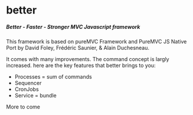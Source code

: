 better
======

##### Better - Faster - Stronger MVC Javascript framework
This framework is based on pureMVC Framework and PureMVC JS Native Port by David Foley, Frédéric Saunier, & Alain Duchesneau.

It comes with many improvements. The command concept is largly increased. here are the key features that better brings to you:

* Processes = sum of commands
* Sequencer
* CronJobs
* Service = bundle

More to come